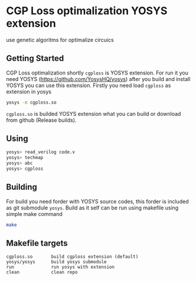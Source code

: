 # CGP Loss optimalization YOSYS extension

use genetic algoritms for optimalize circuics


## Getting Started

CGP Loss optimalization shortly `cgploss` is YOSYS extension. For run it you need YOSYS (https://github.com/YosysHQ/yosys) after you build and install YOSYS you can use this extension. Firstly you need load `cgploss` as extension in yosys

```bash
yosys -m cgploss.so
```
`cgploss.so` is builded YOSYS extension what you can build or download from github (Release builds).

## Using

```bash
yosys> read_verilog code.v
yosys> techmap
yosys> abc
yosys> cgploss
```

## Building

For build you need forder with YOSYS source codes, this forder is included as git submodule `yosys`. Build as it self can be run using makefile using simple make command

```bash
make
```

## Makefile targets

```
cgploss.so       build cgploss extension (default)
yosys/yosys      build yosys submodule
run              run yosys with extension
clean            clean repo
```
